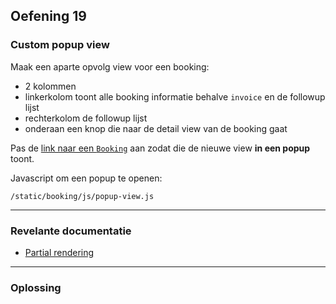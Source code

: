 ## Oefening 19
### Custom popup view

Maak een aparte opvolg view voor een booking:
* 2 kolommen
* linkerkolom toont alle booking informatie behalve `invoice` en de followup lijst
* rechterkolom de followup lijst
* onderaan een knop die naar de detail view van de booking gaat

Pas de [link naar een `Booking`](#/1) aan zodat die de nieuwe view **in een popup** toont. 

Javascript om een popup te openen:

`/static/booking/js/popup-view.js`    

----

### Revelante documentatie

* [Partial rendering](https://across-docs.foreach.be/across-site/preview/across/2.1.1/across-web/web-views/partial-rendering.html#partial-rendering)

----

### Oplossing

